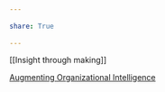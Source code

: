---  
share: True  
---  
[[Insight through making]]   
[Augmenting Organizational Intelligence](https://fibery.io/blog/augmenting-organizational-intelligence/)  
